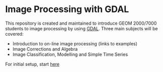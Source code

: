 # **Image Processing with GDAL**

This repository is created and maintained to introduce GEOM 2000/7000 students to image processing by using 
[GDAL](http://www.gdal.org/). Three main subjects will be covered:

- Introduction to on-line image processing (links to examples)
- Image Corrections and Algebra 
- Image Classification, Modelling and Simple Time Series

For initial setup, start [here](https://github.com/RSRCsupport/Image_Processing/blob/master/1.%20Setting%20GDAL%20with%20Anaconda.md)



